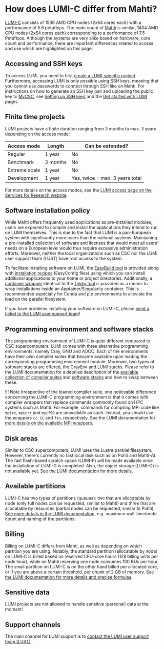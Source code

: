 # How does LUMI-C differ from Mahti?

[LUMI-C](https://docs.lumi-supercomputer.eu/computing/systems/lumic/) consists of 1536 AMD CPU nodes (2x64 cores each) with a performance of 5.6 petaflops. The node count of [Mahti](systems-mahti.md) is similar, 1404 AMD CPU nodes (2x64 cores each) corresponding to a performance of 7.5 Petaflops. Although the systems are very alike based on hardware, core count and performance, there are important differences related to access and use which are highlighted on this page.

## Accessing and SSH keys

To access LUMI, you need to first [create a LUMI-specific project](../accounts/how-to-create-new-project.md#creating-a-lumi-project-and-applying-for-resources). Furthermore, accessing LUMI is only possible using SSH keys, meaning that you cannot use passwords to connect through SSH like on Mahti. For instructions on how to generate an SSH key pair and uploading the public key to [MyCSC](https://my.csc.fi/), see [Setting up SSH keys](connecting#setting-up-ssh-keys) and the [Get started with LUMI](https://docs.lumi-supercomputer.eu/firststeps/getstarted/) pages.

## Finite time projects

LUMI projects have a finite duration ranging from 3 months to max. 3 years depending on the access mode:

|Access mode  |Length  |Can be extended?               |
|-------------|--------|-------------------------------|
|Regular      |1 year  |No                             |
|Benchmark    |3 months|No                             |
|Extreme scale|1 year  |No                             |
|Development  |1 year  |Yes, twice = max. 3 years total|

For more details on the access modes, see the [LUMI access page on the Services for Research website](https://research.csc.fi/lumi-access).

## Software installation policy

While Mahti offers frequently used applications as pre-installed modules, users are expected to compile and install the applications they intend to run on LUMI themselves. This is due to the fact that LUMI is a pan-European system with significantly more users than the national systems. Maintaining a pre-installed collection of software and licenses that would meet all users' needs on a European level would thus require excessive administration efforts. Moreover, neither the local organizations such as CSC nor the LUMI user support team (LUST) have root access to the system.

To facilitate installing software on LUMI, the [EasyBuild tool](https://docs.lumi-supercomputer.eu/software/installing/easybuild/) is provided along with [installation recipes](https://github.com/Lumi-supercomputer/LUMI-EasyBuild-contrib) (EasyConfig files) using which you can install additional applications to your home or project directories. Additionally, a [container wrapper](https://docs.lumi-supercomputer.eu/software/installing/container_wrapper/) identical to the [Tykky tool](containers/tykky.md) is provided as a means to wrap installations inside an Apptainer/Singularity container. This is recommended especially for Conda and pip environments to alleviate the load on the parallel filesystem.

If you have problems installing your software on LUMI-C, please [send a ticket to the LUMI user support team](https://lumi-supercomputer.eu/user-support/need-help/)!

## Programming environment and software stacks

The programming environment of LUMI-C is quite different compared to CSC supercomputers. LUMI comes with three alternative programming environments, namely Cray, GNU and AOCC. Each of the environments have their own compiler suites that become available upon loading the corresponding programming environment module. Moreover, two types of software stacks are offered, the CrayEnv and LUMI stacks. Please refer to the LUMI documentation for a detailed description of the [available collection of compiler suites](https://docs.lumi-supercomputer.eu/development/compiling/prgenv/) and [software stacks](https://docs.lumi-supercomputer.eu/computing/softwarestacks/) and how to swap between these.

!!! Note
    Irrespective of the loaded compiler suite, one noticeable difference concerning the LUMI-C programming environment is that it comes with compiler wrappers that replace commands commonly found on HPC systems such as Mahti. For example, commands for compiling MPI code like `mpicc`, `mpic++` and `mpif90` are unavailable as such. Instead, you should use the wrappers `cc`, `CC` and `ftn`, respectively. See the LUMI documentation for [more details on the available MPI wrappers](https://docs.lumi-supercomputer.eu/development/compiling/prgenv/#compile-an-mpi-program).

## Disk areas

Similar to CSC supercomputers, LUMI uses the Lustre parallel filesystem. However, there's currently no fast local disk such as on Puhti and Mahti-AI. The fast flash-based scratch space (LUMI-F) will be made available once the installation of LUMI-G is completed. Also, the object storage (LUMI-O) is not available yet. [See the LUMI documentation for more details](https://docs.lumi-supercomputer.eu/storage/).

## Available partitions

LUMI-C has two types of partitions (queues): two that are allocatable by node (only full nodes can be requested, similar to Mahti) and three that are allocatable by resources (partial nodes can be requested, similar to Puhti). [See more details in the LUMI documentation](https://docs.lumi-supercomputer.eu/computing/jobs/partitions/), e.g. maximum wall-time/node count and naming of the partitions.

## Billing

Billing on LUMI-C differs from Mahti, as well as depending on which partition you are using. Notably, the standard partition (allocatable by node) on LUMI-C is billed based on reserved CPU-core hours (128 billing units per node hour), while on Mahti reserving one node consumes 100 BUs per hour. The small partition on LUMI-C is on the other hand billed per allocated core, or if you are above a certain threshold, per chunk of 2 GB of memory. [See the LUMI documentation for more details and precise formulas](https://docs.lumi-supercomputer.eu/computing/jobs/billing/).

## Sensitive data

LUMI projects are not allowed to handle sensitive (personal) data at the moment!

## Support channels

The main channel for LUMI support is to [contact the LUMI user support team (LUST)](https://lumi-supercomputer.eu/user-support/need-help/).